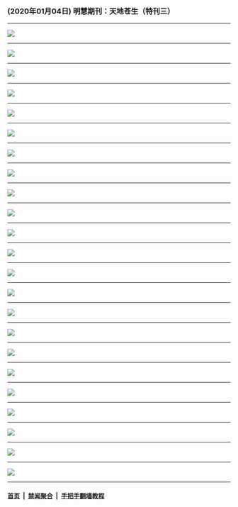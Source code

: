 ### (2020年01月04日) 明慧期刊：天地苍生（特刊三）

---

<img src="http://qikan.minghui.org/mhqkpage/qikanimage/2020/01/04/pohuaichuantong-a4-dazi-read-online1.png"/><hr/>
<img src="http://qikan.minghui.org/mhqkpage/qikanimage/2020/01/04/pohuaichuantong-a4-dazi-read-online2.png"/><hr/>
<img src="http://qikan.minghui.org/mhqkpage/qikanimage/2020/01/04/pohuaichuantong-a4-dazi-read-online3.png"/><hr/>
<img src="http://qikan.minghui.org/mhqkpage/qikanimage/2020/01/04/pohuaichuantong-a4-dazi-read-online4.png"/><hr/>
<img src="http://qikan.minghui.org/mhqkpage/qikanimage/2020/01/04/pohuaichuantong-a4-dazi-read-online5.png"/><hr/>
<img src="http://qikan.minghui.org/mhqkpage/qikanimage/2020/01/04/pohuaichuantong-a4-dazi-read-online6.png"/><hr/>
<img src="http://qikan.minghui.org/mhqkpage/qikanimage/2020/01/04/pohuaichuantong-a4-dazi-read-online7.png"/><hr/>
<img src="http://qikan.minghui.org/mhqkpage/qikanimage/2020/01/04/pohuaichuantong-a4-dazi-read-online8.png"/><hr/>
<img src="http://qikan.minghui.org/mhqkpage/qikanimage/2020/01/04/pohuaichuantong-a4-dazi-read-online9.png"/><hr/>
<img src="http://qikan.minghui.org/mhqkpage/qikanimage/2020/01/04/pohuaichuantong-a4-dazi-read-online10.png"/><hr/>
<img src="http://qikan.minghui.org/mhqkpage/qikanimage/2020/01/04/pohuaichuantong-a4-dazi-read-online11.png"/><hr/>
<img src="http://qikan.minghui.org/mhqkpage/qikanimage/2020/01/04/pohuaichuantong-a4-dazi-read-online12.png"/><hr/>
<img src="http://qikan.minghui.org/mhqkpage/qikanimage/2020/01/04/pohuaichuantong-a4-dazi-read-online13.png"/><hr/>
<img src="http://qikan.minghui.org/mhqkpage/qikanimage/2020/01/04/pohuaichuantong-a4-dazi-read-online14.png"/><hr/>
<img src="http://qikan.minghui.org/mhqkpage/qikanimage/2020/01/04/pohuaichuantong-a4-dazi-read-online15.png"/><hr/>
<img src="http://qikan.minghui.org/mhqkpage/qikanimage/2020/01/04/pohuaichuantong-a4-dazi-read-online16.png"/><hr/>
<img src="http://qikan.minghui.org/mhqkpage/qikanimage/2020/01/04/pohuaichuantong-a4-dazi-read-online17.png"/><hr/>
<img src="http://qikan.minghui.org/mhqkpage/qikanimage/2020/01/04/pohuaichuantong-a4-dazi-read-online18.png"/><hr/>
<img src="http://qikan.minghui.org/mhqkpage/qikanimage/2020/01/04/pohuaichuantong-a4-dazi-read-online19.png"/><hr/>
<img src="http://qikan.minghui.org/mhqkpage/qikanimage/2020/01/04/pohuaichuantong-a4-dazi-read-online20.png"/><hr/>
<img src="http://qikan.minghui.org/mhqkpage/qikanimage/2020/01/04/pohuaichuantong-a4-dazi-read-online21.png"/><hr/>
<img src="http://qikan.minghui.org/mhqkpage/qikanimage/2020/01/04/pohuaichuantong-a4-dazi-read-online22.png"/><hr/>
<img src="http://qikan.minghui.org/mhqkpage/qikanimage/2020/01/04/pohuaichuantong-a4-dazi-read-online23.png"/><hr/>


#### [首页](../../../..) &nbsp;|&nbsp; [禁闻聚合](https://github.com/gfw-breaker/banned-news) &nbsp;|&nbsp; [手把手翻墙教程](https://github.com/gfw-breaker/guides) 